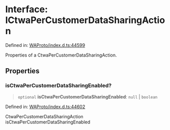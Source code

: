 # Interface: ICtwaPerCustomerDataSharingAction

Defined in: [WAProto/index.d.ts:44599](https://github.com/Fokusdotid/bail/blob/546bbbb35e652e95f45982a71bee62b2c682e4eb/WAProto/index.d.ts#L44599)

Properties of a CtwaPerCustomerDataSharingAction.

## Properties

### isCtwaPerCustomerDataSharingEnabled?

> `optional` **isCtwaPerCustomerDataSharingEnabled**: `null` \| `boolean`

Defined in: [WAProto/index.d.ts:44602](https://github.com/Fokusdotid/bail/blob/546bbbb35e652e95f45982a71bee62b2c682e4eb/WAProto/index.d.ts#L44602)

CtwaPerCustomerDataSharingAction isCtwaPerCustomerDataSharingEnabled
